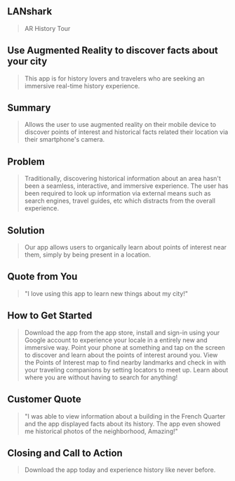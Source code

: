  
## LANshark ##
 > AR History Tour

## Use Augmented Reality to discover facts about your city ##
  > This app is for history lovers and travelers who are seeking an immersive real-time history experience.

## Summary ##
  > Allows the user to use augmented reality on their mobile device to discover points of interest and historical facts related their location via their smartphone's camera.

## Problem ##

  > Traditionally, discovering historical information about an area hasn't been a seamless, interactive, and immersive experience. The user has been required to look up information via external means such as search engines, travel guides, etc which distracts from the overall experience.
  
## Solution ##
  > Our app allows users to organically learn about points of interest near them, simply by being present in a location.

## Quote from You ##
  > "I love using this app to learn new things about my city!"

## How to Get Started ##
  > Download the app from the app store, install and sign-in using your Google account to experience your locale in a entirely new and immersive way. Point your phone at something and tap on the screen to discover and learn about the points of interest around you. View the Points of Interest map to find nearby landmarks and check in with your traveling companions by setting locators to meet up. Learn about where you are without having to search for anything!

## Customer Quote ##
  > "I was able to view information about a building in the French Quarter and the app displayed facts about its history. The app even showed me historical photos of the neighborhood, Amazing!"

## Closing and Call to Action ##
  > Download the app today and experience history like never before.
